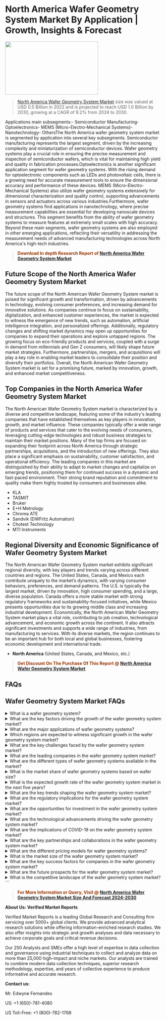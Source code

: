 <p><h1>North America Wafer Geometry System Market By Application | Growth, Insights & Forecast</h1><p><img class="aligncenter size-medium wp-image-105565" src="https://ffe5etoiles.com/wp-content/uploads/2025/01/MST7-300x171.png" alt="" width="300" height="171" /></p><blockquote><p><a href="https://www.verifiedmarketreports.com/download-sample/?rid=227476&utm_source=Github-NA&utm_medium=359" target="_blank">North America Wafer Geometry System Market</a> size was valued at USD 0.5 Billion in 2022 and is projected to reach USD 1.0 Billion by 2030, growing at a CAGR of 9.2% from 2024 to 2030.</p></blockquote>Applications main subsegments:- Semiconductor Manufacturing- Optoelectronics- MEMS (Micro-Electro-Mechanical Systems)- Nanotechnology- OthersThe North America wafer geometry system market is segmented by application into several key subsegments. Semiconductor manufacturing represents the largest segment, driven by the increasing complexity and miniaturization of semiconductor devices. Wafer geometry systems play a crucial role in ensuring the precise measurement and inspection of semiconductor wafers, which is vital for maintaining high yield and quality in fabrication processes.Optoelectronics is another significant application segment for wafer geometry systems. With the rising demand for optoelectronic components such as LEDs and photovoltaic cells, there is a growing need for accurate measurement tools to ensure the dimensional accuracy and performance of these devices. MEMS (Micro-Electro-Mechanical Systems) also utilize wafer geometry systems extensively for dimensional characterization and quality control, supporting advancements in sensors and actuators across various industries.Furthermore, wafer geometry systems find applications in nanotechnology, where precise measurement capabilities are essential for developing nanoscale devices and structures. This segment benefits from the ability of wafer geometry systems to measure features at extremely small scales with high accuracy. Beyond these main segments, wafer geometry systems are also employed in other emerging applications, reflecting their versatility in addressing the measurement needs of advanced manufacturing technologies across North America's high-tech industries.</p><blockquote><p><span style="color: #993300;"><strong>Download In depth Research Report of <a href="https://www.verifiedmarketreports.com/download-sample/?rid=227476&utm_source=Github-NA&utm_medium=359">North America Wafer Geometry System Market</a></strong></span></p></blockquote><h2>Future Scope of the North America Wafer Geometry System Market</h2><p>The future scope of the North American Wafer Geometry System market is poised for significant growth and transformation, driven by advancements in technology, evolving consumer preferences, and increasing demand for innovative solutions. As companies continue to focus on sustainability, digitalization, and enhanced customer experiences, the market is expected to witness the emergence of new trends, such as automation, artificial intelligence integration, and personalized offerings. Additionally, regulatory changes and shifting market dynamics may open up opportunities for companies to expand their operations and explore untapped regions. The growing focus on eco-friendly products and services, coupled with a surge in demand from millennials and Gen Z consumers, will likely shape future market strategies. Furthermore, partnerships, mergers, and acquisitions will play a key role in enabling market leaders to consolidate their position and diversify their portfolios. Overall, the North American Wafer Geometry System market is set for a promising future, marked by innovation, growth, and enhanced market competitiveness.</p><h2>Top Companies in the North America Wafer Geometry System Market</h2><p>The North American Wafer Geometry System market is characterized by a diverse and competitive landscape, featuring some of the industry's leading companies that have established themselves as key players in innovation, growth, and market influence. These companies typically offer a wide range of products and services that cater to the evolving needs of consumers, leveraging cutting-edge technologies and robust business strategies to maintain their market positions. Many of the top firms are focused on expanding their footprint across North America through strategic partnerships, acquisitions, and the introduction of new offerings. They also place a significant emphasis on sustainability, customer satisfaction, and operational efficiency. The leading companies in this market are distinguished by their ability to adapt to market changes and capitalize on emerging trends, positioning them for continued success in a dynamic and fast-paced environment. Their strong brand reputation and commitment to quality make them highly trusted by consumers and businesses alike.</p><p><ul><li>KLA </li><li> TASMIT </li><li> Bruker </li><li> E+H Metrology </li><li> Chroma ATE </li><li> Sandvik (DWFritz Automation) </li><li> Chotest Technology </li><li> MTI Instruments</li></ul></p><h2>Regional Diversity and Economic Significance of Wafer Geometry System Market</h2><p>The North American Wafer Geometry System market exhibits significant regional diversity, with key players and trends varying across different countries and regions. The United States, Canada, and Mexico each contribute uniquely to the market’s dynamics, with varying consumer behaviors, preferences, and demand patterns. The U.S. is typically the largest market, driven by innovation, high consumer spending, and a large, diverse population. Canada offers a more stable market with strong regulatory frameworks and sustainability-focused initiatives, while Mexico presents opportunities due to its growing middle class and increasing industrial development. Economically, the North American Wafer Geometry System market plays a vital role, contributing to job creation, technological advancement, and economic growth across the continent. It also attracts significant investments and supports a wide range of industries, from manufacturing to services. With its diverse markets, the region continues to be an important hub for both local and global businesses, fostering economic development and international trade.</p><ul> <li><strong>North America</strong> (United States, Canada, and Mexico, etc.)</li></ul><blockquote><p><span style="color: #993300;"><strong>Get Discount On The Purchase Of This Report @ <a href="https://www.verifiedmarketreports.com/ask-for-discount/?rid=227476&utm_source=Github-NA&utm_medium=359">North America Wafer Geometry System Market</a></strong></span></p></blockquote><h2>FAQs</h2><p><h2>Wafer Geometry System Market FAQs</h1><details> <summary>What is a wafer geometry system?</div><div></summary> <p>A wafer geometry system is a type of metrology equipment used to measure and analyze the geometric parameters of semiconductor wafers.</p></details><details> <summary>What are the key factors driving the growth of the wafer geometry system market?</div><div></summary> <p>The key factors driving the growth of the wafer geometry system market include the increasing demand for smaller and more precise semiconductor devices, the rising trend of automation in semiconductor manufacturing, and the need for advanced metrology solutions for process control and quality assurance.</p></details><details> <summary>What are the major applications of wafer geometry systems?</div><div></summary> <p>The major applications of wafer geometry systems include wafer mapping, edge trim, thickness variation measurement, flatness measurement, and shape analysis.</p></details><details> <summary>Which regions are expected to witness significant growth in the wafer geometry system market?</div><div></summary> <p>Asia-Pacific is expected to witness significant growth in the wafer geometry system market, driven by the presence of a large number of semiconductor manufacturing facilities in countries like China, Taiwan, and South Korea.</p></details><details> <summary>What are the key challenges faced by the wafer geometry system market?</div><div></summary> <p>The key challenges faced by the wafer geometry system market include the high cost of advanced metrology equipment, the complexity of semiconductor manufacturing processes, and the need for continuous technological advancements to meet the evolving requirements of the semiconductor industry.</p></details><details> <summary>What are the leading companies in the wafer geometry system market?</div><div></summary> <p>The leading companies in the wafer geometry system market include KLA Corporation, Nanometrics Incorporated, Hitachi High-Technologies Corporation, Tokyo Seimitsu Co., Ltd., and Applied Materials, Inc.</p></details><details> <summary>What are the different types of wafer geometry systems available in the market?</div><div></summary> <p>The different types of wafer geometry systems available in the market include optical wafer geometry systems, X-ray wafer geometry systems, and electron beam wafer geometry systems.</p></details><details> <summary>What is the market share of wafer geometry systems based on wafer size?</div><div></summary> <p>The market share of wafer geometry systems is highest for 12-inch wafers, followed by 8-inch wafers and 6-inch wafers.</p></details><details> <summary>What is the expected growth rate of the wafer geometry system market in the next five years?</div><div></summary> <p>The wafer geometry system market is expected to grow at a CAGR of 8.5% during the period 2021-2026.</p></details><details> <summary>What are the key trends shaping the wafer geometry system market?</div><div></summary> <p>The key trends shaping the wafer geometry system market include the increasing adoption of advanced metrology solutions, the integration of artificial intelligence and machine learning technologies in wafer geometry systems, and the emergence of wafer-level packaging in semiconductor manufacturing.</p></details><details> <summary>What are the regulatory implications for the wafer geometry system market?</div><div></summary> <p>The wafer geometry system market is subject to regulations and standards related to semiconductor manufacturing, quality control, and environmental safety.</p></details><details> <summary>What are the opportunities for investment in the wafer geometry system market?</div><div></summary> <p>Opportunities for investment in the wafer geometry system market include the development of advanced metrology technologies, strategic partnerships with semiconductor manufacturers, and expansion into emerging markets with high demand for semiconductor devices.</p></details><details> <summary>What are the technological advancements driving the wafer geometry system market?</div><div></summary> <p>The technological advancements driving the wafer geometry system market include the development of high-resolution imaging techniques, the integration of 3D metrology capabilities, and the miniaturization of measurement tools for smaller node sizes.</p></details><details> <summary>What are the implications of COVID-19 on the wafer geometry system market?</div><div></summary> <p>The COVID-19 pandemic has led to supply chain disruptions, temporary shutdowns of semiconductor facilities, and reduced capital spending on metrology equipment, impacting the growth of the wafer geometry system market.</p></details><details> <summary>What are the key partnerships and collaborations in the wafer geometry system market?</div><div></summary> <p>Key partnerships and collaborations in the wafer geometry system market include joint ventures between metrology equipment suppliers and semiconductor manufacturers, research collaborations between universities and industry players, and technology alliances for product development and innovation.</p></details><details> <summary>What are the different pricing models for wafer geometry systems?</div><div></summary> <p>The different pricing models for wafer geometry systems include upfront purchase, lease or rental agreements, and pay-per-use or subscription-based pricing options.</p></details><details> <summary>What is the market size of the wafer geometry system market?</div><div></summary> <p>The global wafer geometry system market is estimated to reach $780 million by 2026.</p></details><details> <summary>What are the key success factors for companies in the wafer geometry system market?</div><div></summary> <p>The key success factors for companies in the wafer geometry system market include technological innovation, product quality and performance, customer service and support, and strategic partnerships with industry players.</p></details><details> <summary>What are the future prospects for the wafer geometry system market?</div><div></summary> <p>The future prospects for the wafer geometry system market include the demand for advanced metrology solutions in emerging technologies such as 5G, IoT, and artificial intelligence, as well as the increasing focus on quality control and yield optimization in semiconductor manufacturing.</p></details><details> <summary>What is the competitive landscape of the wafer geometry system market?</div><div></summary> <p>The competitive landscape of the wafer geometry system market is characterized by the presence of a few dominant players and a large number of small and medium-sized companies offering specialized metrology solutions for semiconductor wafers.</p></details></body></html>```</p><blockquote><p><span style="color: #993300;"><strong>For More Information or Query, Visit @ <a href="https://www.verifiedmarketreports.com/product/wafer-geometry-system-market/">North America Wafer Geometry System Market Size And Forecast 2024-2030</a></strong></span></p></blockquote><p><strong>About Us: Verified Market Reports</strong></p><p>Verified Market Reports is a leading Global Research and Consulting firm servicing over 5000+ global clients. We provide advanced analytical research solutions while offering information-enriched research studies. We also offer insights into strategic and growth analyses and data necessary to achieve corporate goals and critical revenue decisions.</p><p>Our 250 Analysts and SMEs offer a high level of expertise in data collection and governance using industrial techniques to collect and analyze data on more than 25,000 high-impact and niche markets. Our analysts are trained to combine modern data collection techniques, superior research methodology, expertise, and years of collective experience to produce informative and accurate research.</p><p><strong>Contact us:</strong></p><p>Mr. Edwyne Fernandes</p><p>US: +1 (650)-781-4080</p><p>US Toll-Free: +1 (800)-782-1768</p>
